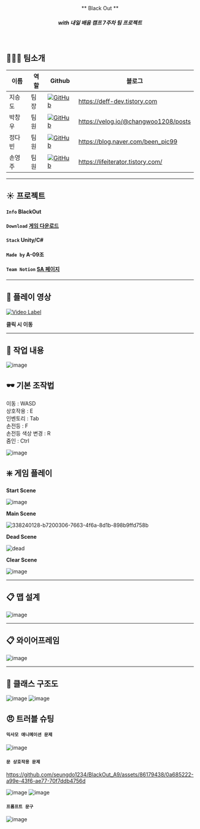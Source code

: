 
<br/>
<br/>

<p align="center"> ** Black Out **  </p>

##### <p align="center"> <b> _with 내일 배움 캠프 7주차 팀 프로젝트_ </b>


<br/>

## 👨‍👨‍👦 팀소개
| 이름  | 역할  |Github|블로그|
|-----|-----|---|---|
| 지승도 | 팀장  |<a href="https://github.com/seungdo1234">![GitHub](https://img.shields.io/badge/github-%23121011.svg?style=for-the-badge&logo=github&logoColor=white)</a>|https://deff-dev.tistory.com
| 박창우 | 팀원 |<a href="https://github.com">![GitHub](https://img.shields.io/badge/github-%23121011.svg?style=for-the-badge&logo=github&logoColor=white)</a>|https://velog.io/@changwoo1208/posts
| 정다빈 | 팀원|<a href="https://github.com">![GitHub](https://img.shields.io/badge/github-%23121011.svg?style=for-the-badge&logo=github&logoColor=white)</a>|https://blog.naver.com/been_pic99
| 손영주| 팀원|<a href="https://github.com">![GitHub](https://img.shields.io/badge/github-%23121011.svg?style=for-the-badge&logo=github&logoColor=white)</a>|https://lifeiterator.tistory.com/
---

## :sunny: 프로젝트  

#### `Info` **BlackOut**

#### `Download` [게임 다운로드](https://drive.google.com/file/d/1A4yRYDqR4Q6GsHZ7JCgyqYayZ_7PC14E/view?usp=sharing)

#### `Stack` **Unity/C#**   

#### `Made by` **A-09조** 
 
####  `Team Notion`   [SA 페이지](https://www.notion.so/teamsparta/30db222e48df428d94eee7ecab949a18)


---
## :movie_camera: 플레이 영상
[![Video Label](http://img.youtube.com/vi/IMa_amqEon8/0.jpg)](https://youtu.be/IMa_amqEon8) 

**클릭 시 이동**

---

## :page_with_curl: 작업 내용

![image](https://github.com/seungdo1234/BlackOut/assets/74403510/84ef06ce-1d8b-429e-b0b8-11872a25fa35)


## 🕶 기본 조작법
이동 : WASD  
상호작용 : E  
인벤토리 : Tab  
손전등 : F  
손전등 색상 변경 : R  
줌인 : Ctrl  
  
![image](https://github.com/ckd0dn/BlackOut/assets/74403510/c4bc5454-e671-4aa9-a8c7-ffeb2fabe4de)

## ❇️ 게임 플레이

**Start Scene**  
  
![image](https://github.com/ckd0dn/BlackOut/assets/74403510/49621116-b9eb-4a96-803f-ceb400fb587c)
  
**Main Scene**  
  
![338240128-b7200306-7663-4f6a-8d1b-898b9ffd758b](https://github.com/ckd0dn/BlackOut/assets/74403510/36eec6ec-2fa0-497d-affe-e68980b3b674)
  
**Dead Scene**  
  
![dead](https://github.com/ckd0dn/BlackOut/assets/74403510/bea309ff-dbcf-4da1-b537-433eb2ec852b)

**Clear Scene**  
  
![image](https://github.com/ckd0dn/BlackOut/assets/74403510/483efa05-c5ad-4303-bcd7-acd98ea9b48d)

---

## 📋 맵 설계

![image](https://github.com/seungdo1234/BlackOut_A9/assets/86179438/241c80ef-b757-4e8e-be71-e0f81a87fb56)

---

## 📋 와이어프레임

![image](https://github.com/seungdo1234/BlackOut_A9/assets/86179438/d3f56588-9616-4305-87f7-51231a666abc)

---

## 📝 클래스 구조도

![image](https://github.com/seungdo1234/BlackOut_A9/assets/86179438/d8fe205b-5756-4a57-94c8-563dacf64e01)
![image](https://github.com/seungdo1234/BlackOut_A9/assets/86179438/c2db63a6-8c68-435d-b0fa-861adda399e8)

## 😠 트러블 슈팅

#### `믹사모 애니메이션 문제`

![image](https://github.com/seungdo1234/BlackOut_A9/assets/86179438/379c4b37-e787-44c6-a917-c690b495ce44)

#### `문 상호작용 문제`

https://github.com/seungdo1234/BlackOut_A9/assets/86179438/0a685222-a99e-43f6-ae77-70f7ddb4756d

![image](https://github.com/seungdo1234/BlackOut_A9/assets/86179438/0f683988-9874-4303-bc68-99d1f200b7d0)
![image](https://github.com/seungdo1234/BlackOut_A9/assets/86179438/37f0d7d3-f414-4e9c-bfd1-0eac0d90a226)

#### `프롬프트 문구`

![image](https://github.com/seungdo1234/BlackOut_A9/assets/86179438/c64a9e36-a294-4f56-966d-308eb10a8eac)




